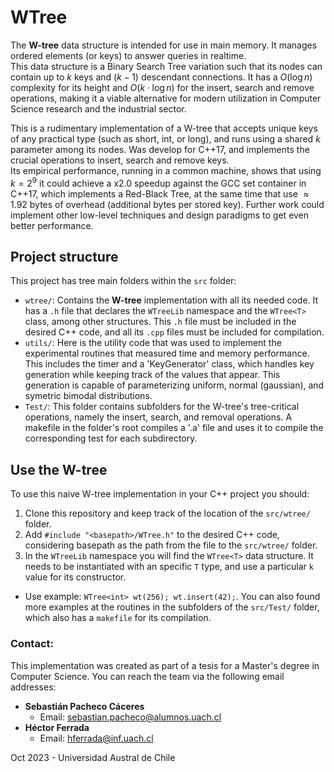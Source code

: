 # WTree
The **W-tree** data structure is intended for use in main memory. It manages ordered elements (or keys) to answer queries in realtime.\
This data structure is a Binary Search Tree variation such that its nodes can contain up to $k$ keys and $(k-1)$ descendant connections. It has a $O(\log n)$ complexity for its height and $O(k \cdot \log n)$ for the insert, search and remove operations, making it a viable alternative for modern utilization in Computer Science research and the industrial sector.

This is a rudimentary implementation of a W-tree that accepts unique keys of any practical type (such as short, int, or long), and runs using a shared $k$ parameter among its nodes.
Was develop for C++17, and implements the crucial operations to insert, search and remove keys.\
Its empirical performance, running in a common machine, shows that using $k=2^9$ it could achieve a x2.0 speedup against the GCC set container in C++17, which implements a Red-Black Tree, at the same time that use $\approx 1.92$ bytes of overhead (additional bytes per stored key).
Further work could implement other low-level techniques and design paradigms to get even better performance.

## Project structure

This project has tree main folders within the `src` folder:
- `wtree/`: Contains the **W-tree** implementation with all its needed code. It has a `.h` file that declares the `WTreeLib` namespace and the `WTree<T>` class, among other structures. This `.h` file must be included in the desired C++ code, and all its `.cpp` files must be included for compilation.
- `utils/`: Here is the utility code that was used to implement the experimental routines that measured time and memory performance. This includes the timer and a 'KeyGenerator' class, which handles key generation while keeping track of the values that appear. This generation is capable of parameterizing uniform, normal (gaussian), and symetric bimodal distributions.
- `Test/`: This folder contains subfolders for the W-tree's tree-critical operations, namely the insert, search, and removal operations. A makefile in the folder's root compiles a '.a' file and uses it to compile the corresponding test for each subdirectory.

## Use the W-tree

To use this naive W-tree implementation in your C++ project you should:
1. Clone this repository and keep track of the location of the `src/wtree/` folder.
2. Add `#include "<basepath>/WTree.h"` to the desired C++ code, considering basepath as the path from the file to the `src/wtree/` folder.
3. In the `WTreeLib` namespace you will find the `WTree<T>` data structure. It needs to be instantiated with an specific `T` type, and use a particular `k` value for its constructor.

- Use example: `WTree<int> wt(256); wt.insert(42);`.
You can also found more examples at the routines in the subfolders of the `src/Test/` folder, which also has a `makefile` for its compilation.

### Contact:
This implementation was created as part of a tesis for a Master's degree in Computer Science. You can reach the team via the following email addresses:

- **Sebastián Pacheco Cáceres**
  - Email: [sebastian.pacheco@alumnos.uach.cl](mailto:sebastian.pacheco@alumnos.uach.cl) 
- **Héctor Ferrada**
  - Email: [hferrada@inf.uach.cl](mailto:hferrada@inf.uach.cl) 

Oct 2023 - Universidad Austral de Chile